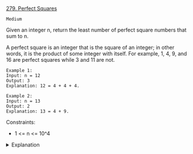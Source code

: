 [279. Perfect Squares](https://leetcode.com/problems/perfect-squares/)

`Medium`

Given an integer n, return the least number of perfect square numbers that sum to n.

A perfect square is an integer that is the square of an integer; in other words, it is the product of some integer with itself. For example, 1, 4, 9, and 16 are perfect squares while 3 and 11 are not.

```
Example 1:
Input: n = 12
Output: 3
Explanation: 12 = 4 + 4 + 4.

Example 2:
Input: n = 13
Output: 2
Explanation: 13 = 4 + 9.
```

Constraints:

- 1 <= n <= 10^4

<details>
<summary>Explanation</summary>

leetcode's constraint for python is too strict to solve by dynamic programming.

just don't mind,

[Huifeng Guan](https://www.youtube.com/watch?v=3n0_pPEWJ10&ab_channel=HuifengGuan)
[NeetCode](https://www.youtube.com/watch?v=HLZLwjzIVGo&ab_channel=NeetCode)
</details>